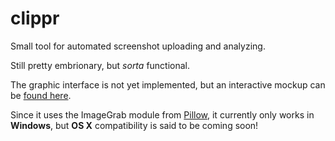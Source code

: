# clippr
Small tool for automated screenshot uploading and analyzing.

Still pretty embrionary, but _sorta_ functional.

The graphic interface is not yet implemented, but an interactive mockup can be [found here](http://bit.ly/clip_m).

Since it uses the ImageGrab module from [Pillow](https://github.com/python-pillow/Pillow), it currently only works in **Windows**, but **OS X** compatibility is said to be coming soon!
